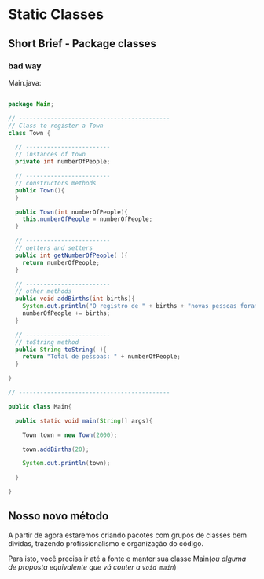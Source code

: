 # Static Classes

## Short Brief - Package classes

### bad way

Main.java:
```java

package Main;

// -------------------------------------------
// Class to register a Town
class Town {

  // ------------------------
  // instances of town
  private int numberOfPeople;

  // ------------------------
  // constructors methods
  public Town(){
  }

  public Town(int numberOfPeople){
    this.numberOfPeople = numberOfPeople;
  }

  // ------------------------
  // getters and setters
  public int getNumberOfPeople( ){
    return numberOfPeople;
  }

  // ------------------------
  // other methods
  public void addBirths(int births){
    System.out.println("O registro de " + births + "novas pessoas foram feitas");
    numberOfPeople += births;
  }

  // ------------------------
  // toString method
  public String toString( ){
    return "Total de pessoas: " + numberOfPeople;
  }

}

// -------------------------------------------

public class Main{

  public static void main(String[] args){

    Town town = new Town(2000);

    town.addBirths(20);

    System.out.println(town);

  }

}

```

## Nosso novo método

A partir de agora estaremos criando pacotes com grupos de classes bem dividas, trazendo profissionalismo e organização do código.

Para isto, você precisa ir até a fonte e manter sua classe Main(*ou alguma de proposta equivalente que vá conter a `void main`*) 